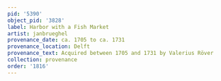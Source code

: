 ```yaml
---
pid: '5390'
object_pid: '3828'
label: Harbor with a Fish Market
artist: janbrueghel
provenance_date: ca. 1705 to ca. 1731
provenance_location: Delft
provenance_text: Acquired between 1705 and 1731 by Valerius Röver
collection: provenance
order: '1816'
---
```

